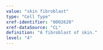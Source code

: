 ```yaml
---
value: "skin fibroblast"
type: "Cell Type"
xref-identifier: "0002620"
xref-dataSource: "CL"
definition: "A fibroblast of skin."
level: "4"
---
```

